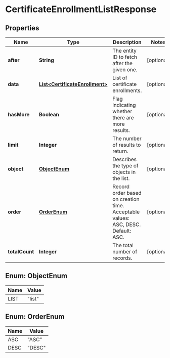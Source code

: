 
# CertificateEnrollmentListResponse

## Properties
Name | Type | Description | Notes
------------ | ------------- | ------------- | -------------
**after** | **String** | The entity ID to fetch after the given one. |  [optional]
**data** | [**List&lt;CertificateEnrollment&gt;**](CertificateEnrollment.md) | List of certificate enrollments. |  [optional]
**hasMore** | **Boolean** | Flag indicating whether there are more results. |  [optional]
**limit** | **Integer** | The number of results to return. |  [optional]
**object** | [**ObjectEnum**](#ObjectEnum) | Describes the type of objects in the list. |  [optional]
**order** | [**OrderEnum**](#OrderEnum) | Record order based on creation time. Acceptable values: ASC, DESC. Default: ASC. |  [optional]
**totalCount** | **Integer** | The total number of records. |  [optional]


<a name="ObjectEnum"></a>
## Enum: ObjectEnum
Name | Value
---- | -----
LIST | &quot;list&quot;


<a name="OrderEnum"></a>
## Enum: OrderEnum
Name | Value
---- | -----
ASC | &quot;ASC&quot;
DESC | &quot;DESC&quot;



